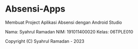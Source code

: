 # Absensi-Apps
Membuat Project Aplikasi Absensi dengan Android Studio

Nama: Syahrul Ramadan
NIM: 191011400020
Kelas: 06TPLE010



Copyright (C) Syahrul Ramadan - 2023



```
